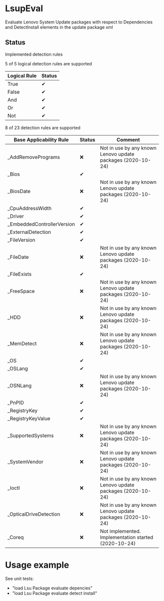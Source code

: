 # LsupEval
Evaluate Lenovo System Update packages with respect to Dependencies and DetectInstall elements in the update package xml

## Status 
Implemented detection rules

5 of 5 logical detection rules are supported

| Logical Rule               | Status      |
|----------------------------|-------------|
| True                       | &#x2714;    |
| False                      | &#x2714;    |
| And                        | &#x2714;    |
| Or                         | &#x2714;    |
| Not                        | &#x2714;    |

8 of 23 detection rules are supported

| Base Applicability Rule | Status      |  Comment    |
|-------------------------|-------------|-------------|
| _AddRemovePrograms      | &#x274C;    | Not in use by any known Lenovo update packages (2020-10-24)|
| _Bios			              | &#x2714;    ||
| _BiosDate               | &#x274C;    |Not in use by any known Lenovo update packages (2020-10-24)|
| _CpuAddressWidth        | &#x2714;    ||
| _Driver                 | &#x2714;    ||
| _EmbeddedControllerVersion | &#x2714; ||
| _ExternalDetection      | &#x2714;    ||
| _FileVersion            | &#x2714;    ||
| _FileDate               | &#x274C;    |Not in use by any known Lenovo update packages (2020-10-24)|
| _FileExists             | &#x2714;    ||
| _FreeSpace              | &#x274C;    |Not in use by any known Lenovo update packages (2020-10-24)|
| _HDD                    | &#x274C;    |Not in use by any known Lenovo update packages (2020-10-24)|
| _MemDetect              | &#x274C;    |Not in use by any known Lenovo update packages (2020-10-24)|
| _OS                     | &#x2714;    ||
| _OSLang                 | &#x2714;    ||
| _OSNLang                | &#x274C;    |Not in use by any known Lenovo update packages (2020-10-24)|
| _PnPID                  | &#x2714;    ||
| _RegistryKey            | &#x2714;    ||
| _RegistryKeyValue       | &#x2714;    ||
| _SupportedSystems       | &#x274C;    |Not in use by any known Lenovo update packages (2020-10-24)|
| _SystemVendor           | &#x274C;    |Not in use by any known Lenovo update packages (2020-10-24)|
| _Ioctl                  | &#x274C;    |Not in use by any known Lenovo update packages (2020-10-24)|
| _OpticalDriveDetection  | &#x274C;    |Not in use by any known Lenovo update packages (2020-10-24)|
| _Coreq                  | &#x274C;    |Not implemented. Implementation started (2020-10-24)|

# Usage example
See unit tests:
* "load Lsu Package evaluate depencies"
* "load Lsu Package evaluate detect install"
